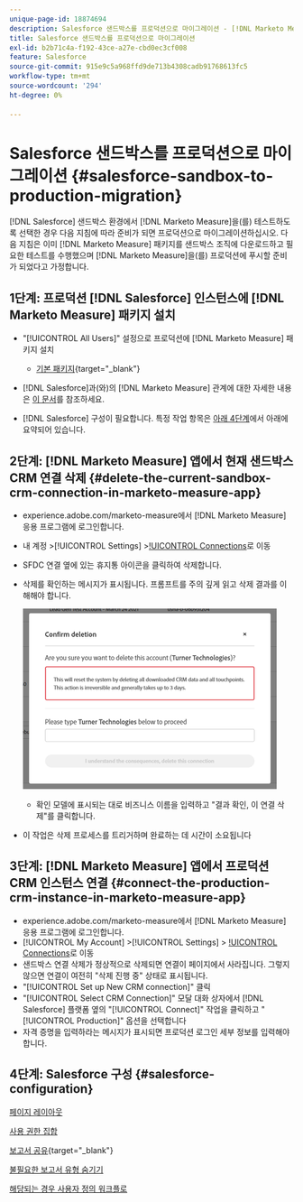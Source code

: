 ```yaml
---
unique-page-id: 18874694
description: Salesforce 샌드박스를 프로덕션으로 마이그레이션 - [!DNL Marketo Measure]
title: Salesforce 샌드박스를 프로덕션으로 마이그레이션
exl-id: b2b71c4a-f192-43ce-a27e-cbd0ec3cf008
feature: Salesforce
source-git-commit: 915e9c5a968ffd9de713b4308cadb91768613fc5
workflow-type: tm+mt
source-wordcount: '294'
ht-degree: 0%

---
```


# Salesforce 샌드박스를 프로덕션으로 마이그레이션 {#salesforce-sandbox-to-production-migration}

[!DNL Salesforce] 샌드박스 환경에서 [!DNL Marketo Measure]을(를) 테스트하도록 선택한 경우 다음 지침에 따라 준비가 되면 프로덕션으로 마이그레이션하십시오. 다음 지침은 이미 [!DNL Marketo Measure] 패키지를 샌드박스 조직에 다운로드하고 필요한 테스트를 수행했으며 [!DNL Marketo Measure]을(를) 프로덕션에 푸시할 준비가 되었다고 가정합니다.

## 1단계: 프로덕션 [!DNL Salesforce] 인스턴스에 [!DNL Marketo Measure] 패키지 설치

* &quot;[!UICONTROL All Users]&quot; 설정으로 프로덕션에 [!DNL Marketo Measure] 패키지 설치

   * [기본 패키지](https://appexchange.salesforce.com/appxListingDetail?listingId=a0N3000000B3KLuEAN){target="_blank"}

* [!DNL Salesforce]과(와)의 [!DNL Marketo Measure] 관계에 대한 자세한 내용은 [이 문서](/help/configuration-and-setup/marketo-measure-and-salesforce/how-marketo-measure-and-salesforce-interact.md)를 참조하세요.
* [!DNL Salesforce] 구성이 필요합니다. 특정 작업 항목은 [아래 4단계](#salesforce-configuration)에서 아래에 요약되어 있습니다.

## 2단계: [!DNL Marketo Measure] 앱에서 현재 샌드박스 CRM 연결 삭제 {#delete-the-current-sandbox-crm-connection-in-marketo-measure-app}

* experience.adobe.com/marketo-measure에서 [!DNL Marketo Measure] 응용 프로그램에 로그인합니다.
* 내 계정 >[!UICONTROL Settings] >[!UICONTROL Connections](으)로 이동
* SFDC 연결 옆에 있는 휴지통 아이콘을 클릭하여 삭제합니다.
* 삭제를 확인하는 메시지가 표시됩니다. 프롬프트를 주의 깊게 읽고 삭제 결과를 이해해야 합니다.

  ![](assets/salesforce-sandbox-to-production-migration-1.png)

   * 확인 모델에 표시되는 대로 비즈니스 이름을 입력하고 &quot;결과 확인, 이 연결 삭제&quot;를 클릭합니다.
* 이 작업은 삭제 프로세스를 트리거하며 완료하는 데 시간이 소요됩니다

## 3단계: [!DNL Marketo Measure] 앱에서 프로덕션 CRM 인스턴스 연결 {#connect-the-production-crm-instance-in-marketo-measure-app}

* experience.adobe.com/marketo-measure에서 [!DNL Marketo Measure] 응용 프로그램에 로그인합니다.
* [!UICONTROL My Account] >[!UICONTROL Settings] > [!UICONTROL Connections](으)로 이동
* 샌드박스 연결 삭제가 정상적으로 삭제되면 연결이 페이지에서 사라집니다. 그렇지 않으면 연결이 여전히 &quot;삭제 진행 중&quot; 상태로 표시됩니다.
* &quot;[!UICONTROL Set up New CRM connection]&quot; 클릭
* &quot;[!UICONTROL Select CRM Connection]&quot; 모달 대화 상자에서 [!DNL Salesforce] 플랫폼 옆의 &quot;[!UICONTROL Connect]&quot; 작업을 클릭하고 &quot;[!UICONTROL Production]&quot; 옵션을 선택합니다
* 자격 증명을 입력하라는 메시지가 표시되면 프로덕션 로그인 세부 정보를 입력해야 합니다.

## 4단계: Salesforce 구성 {#salesforce-configuration}

[페이지 레이아웃](/help/configuration-and-setup/marketo-measure-and-salesforce/page-layout-instructions.md)

[사용 권한 집합](/help/configuration-and-setup/marketo-measure-and-salesforce/marketo-measure-permission-sets.md)

[보고서 공유](https://help.salesforce.com/s/articleView?language=en_US&amp;id=analytics_share_folder.htm&amp;type=0){target="_blank"}

[불필요한 보고서 유형 숨기기](/help/configuration-and-setup/marketo-measure-and-salesforce/hiding-unnecessary-report-types.md)

[해당되는 경우 사용자 정의 워크플로](/help/advanced-marketo-measure-features/custom-revenue-amount/using-a-custom-revenue-amount-field.md)
